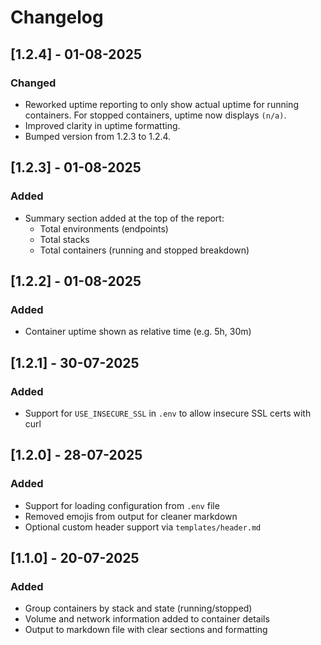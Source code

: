 # Changelog

## [1.2.4] - 01-08-2025
### Changed
- Reworked uptime reporting to only show actual uptime for running containers. For stopped containers, uptime now displays `(n/a)`.
- Improved clarity in uptime formatting.
- Bumped version from 1.2.3 to 1.2.4.

## [1.2.3] - 01-08-2025
### Added
- Summary section added at the top of the report:
  - Total environments (endpoints)
  - Total stacks
  - Total containers (running and stopped breakdown)

## [1.2.2] - 01-08-2025
### Added
- Container uptime shown as relative time (e.g. 5h, 30m)

## [1.2.1] - 30-07-2025
### Added
- Support for `USE_INSECURE_SSL` in `.env` to allow insecure SSL certs with curl

## [1.2.0] - 28-07-2025
### Added
- Support for loading configuration from `.env` file
- Removed emojis from output for cleaner markdown
- Optional custom header support via `templates/header.md`

## [1.1.0] - 20-07-2025
### Added
- Group containers by stack and state (running/stopped)
- Volume and network information added to container details
- Output to markdown file with clear sections and formatting
